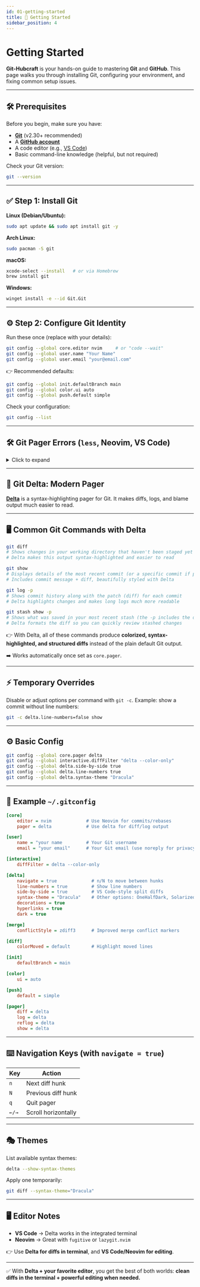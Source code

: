 ```yaml
---
id: 01-getting-started
title: 🚀 Getting Started
sidebar_position: 4
---
```


# Getting Started

**Git-Hubcraft** is your hands-on guide to mastering **Git** and **GitHub**.
This page walks you through installing Git, configuring your environment, and fixing common setup issues.

---

## 🛠️ Prerequisites

Before you begin, make sure you have:

* **[Git](https://git-scm.com/downloads)** (v2.30+ recommended)
* A **[GitHub account](https://github.com/join)**
* A code editor (e.g., [VS Code](https://code.visualstudio.com/))
* Basic command-line knowledge (helpful, but not required)

Check your Git version:

```bash
git --version
````

---

## ✅ Step 1: Install Git

**Linux (Debian/Ubuntu):**

```bash
sudo apt update && sudo apt install git -y
```

**Arch Linux:**

```bash
sudo pacman -S git
```

**macOS:**

```bash
xcode-select --install   # or via Homebrew
brew install git
```

**Windows:**

```bash
winget install -e --id Git.Git
```

---

## ⚙️ Step 2: Configure Git Identity

Run these once (replace with your details):

```bash
git config --global core.editor nvim     # or "code --wait"
git config --global user.name "Your Name"
git config --global user.email "your@email.com"
```

👉 Recommended defaults:

```bash
git config --global init.defaultBranch main
git config --global color.ui auto
git config --global push.default simple
```

Check your configuration:

```bash
git config --list
```

---

## 🛠️ Git Pager Errors (`less`, Neovim, VS Code)

<details>
<summary>Click to expand</summary>

### ❌ Problem

You might see:

```
error: cannot run less: No such file or directory
fatal: unable to execute pager 'less'
```

Git defaults to **`less`** as its pager (for commands like `git log`, `git diff`). If `less` is missing, you’ll get errors.

---

### ✅ Solutions

**Option 1: Install `less` (recommended)**

```bash
# Debian/Ubuntu
sudo apt install less

# Arch Linux
sudo pacman -S less

# macOS (Homebrew)
brew install less
```

Windows Git already includes `less.exe`. If missing, reinstall Git or use MSYS2.

---

**Option 2: Disable the pager**

```bash
git config --global pager.branch false
git config --global pager.status false
git config --global pager.diff false
git config --global core.pager cat
```

➡️ Git will print plain text directly (no scrolling).

---

**Option 3: Run without pager (one-off)**

```bash
git --no-pager log
```

---

### ℹ️ What is `less`?

A **terminal pager** that makes long output scrollable.

```bash
cat /etc/services    # dumps everything
less /etc/services   # scrollable + searchable
```

Inside `less`:

* Arrows / PgUp / PgDn → scroll
* `/pattern` → search
* `q` → quit

---

### 🔧 Neovim as Pager

```bash
git config --global core.pager "nvim -R"
```

* `-R` opens Neovim in read-only mode.
* Quit with `:q`.

Per-command setup:

```bash
git config --global pager.log "nvim -R"
git config --global pager.diff "nvim -R"
git config --global pager.show "nvim -R"
```

⚠️ Avoid in CI/CD → use `--no-pager`.

---

### 🖊️ VS Code as Editor (recommended)

```bash
git config --global core.editor "code --wait"
```

* Opens commit messages in VS Code
* `--wait` makes Git pause until you close the file

---

### 📜 VS Code as Pager (not ideal)

```bash
git config --global core.pager "code --wait -"
```

* Opens diffs/logs in VS Code tabs
* Disrupts terminal flow, slower than `less`/`nvim`

👉 Best practice:
Use **VS Code as editor**, and **`less`, `nvim -R`, or `delta`** as pager.

---

### 🚀 Recommended Setup

```bash
# Use VS Code as editor
git config --global core.editor "code --wait"

# Use delta as pager (modern + pretty)
git config --global core.pager delta
```

👉 [`delta`](https://github.com/dandavison/delta) = modern Git pager with syntax highlighting and side-by-side diffs.

---

### ✅ TL;DR

* Install **`less`** to fix pager errors
* Windows → already included
* Alternatives:

  * `nvim -R` → Neovim as pager
  * `delta` → modern diff viewer
* **VS Code** → best as **editor**, not pager

</details>

---

## 🎨 Git Delta: Modern Pager

[**Delta**](https://github.com/dandavison/delta) is a syntax-highlighting pager for Git.
It makes diffs, logs, and blame output much easier to read.

---

## 🖥️ Common Git Commands with Delta

```bash
git diff
# Shows changes in your working directory that haven't been staged yet
# Delta makes this output syntax-highlighted and easier to read
```

```bash
git show
# Displays details of the most recent commit (or a specific commit if provided)
# Includes commit message + diff, beautifully styled with Delta
```

```bash
git log -p
# Shows commit history along with the patch (diff) for each commit
# Delta highlights changes and makes long logs much more readable
```

```bash
git stash show -p
# Shows what was saved in your most recent stash (the -p includes the diff)
# Delta formats the diff so you can quickly review stashed changes
```

👉 With Delta, all of these commands produce **colorized, syntax-highlighted, and structured diffs** instead of the plain default Git output.

➡️ Works automatically once set as `core.pager`.

---

## ⚡ Temporary Overrides

Disable or adjust options per command with `git -c`.
Example: show a commit without line numbers:

```bash
git -c delta.line-numbers=false show
```

---

## ⚙️ Basic Config

```bash
git config --global core.pager delta
git config --global interactive.diffFilter "delta --color-only"
git config --global delta.side-by-side true
git config --global delta.line-numbers true
git config --global delta.syntax-theme "Dracula"
```

---

## 🎨 Example `~/.gitconfig`

```ini
[core]
    editor = nvim             # Use Neovim for commits/rebases
    pager = delta             # Use delta for diff/log output

[user]
    name = "your name         # Your Git username
    email = "your email"      # Your Git email (use noreply for privacy)

[interactive]
    diffFilter = delta --color-only

[delta]
    navigate = true             # n/N to move between hunks
    line-numbers = true         # Show line numbers
    side-by-side = true         # VS Code-style split diffs
    syntax-theme = "Dracula"    # Other options: OneHalfDark, Solarized, GitHub
    decorations = true
    hyperlinks = true
    dark = true

[merge]
    conflictStyle = zdiff3      # Improved merge conflict markers

[diff]
    colorMoved = default        # Highlight moved lines

[init]
    defaultBranch = main

[color]
    ui = auto

[push]
    default = simple

[pager]
    diff = delta
    log = delta
    reflog = delta
    show = delta
```

---

## ⌨️ Navigation Keys (with `navigate = true`)

| Key   | Action              |
| ----- | ------------------- |
| `n`   | Next diff hunk      |
| `N`   | Previous diff hunk  |
| `q`   | Quit pager          |
| `←/→` | Scroll horizontally |

---

## 🎭 Themes

List available syntax themes:

```bash
delta --show-syntax-themes
```

Apply one temporarily:

```bash
git diff --syntax-theme="Dracula"
```

---

## 🖥️ Editor Notes

* **VS Code** → Delta works in the integrated terminal
* **Neovim** → Great with `fugitive` or `lazygit.nvim`

👉 Use **Delta for diffs in terminal**, and **VS Code/Neovim for editing**.

---

✅ With **Delta + your favorite editor**, you get the best of both worlds:
**clean diffs in the terminal + powerful editing when needed.**
